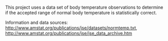 This project uses a data set of body temperature observations to determine if the accepted range of normal body temperature is statistically correct. 

Information and data sources: http://www.amstat.org/publications/jse/datasets/normtemp.txt, http://www.amstat.org/publications/jse/jse_data_archive.htm


